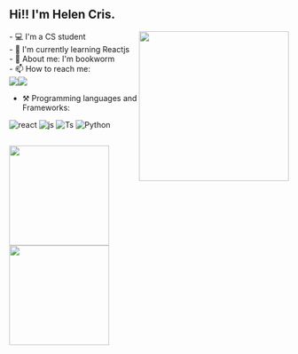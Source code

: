 ## Hi!! I'm Helen Cris.
<img align="right" src="https://github.com/HelenCris/HelenCris/blob/main/code-girl.gif" width="270"/>

<div>   
  - 💻 I'm a CS student
  <br>
  - 🌱 I'm currently learning Reactjs
  <br>
  - 💜 About me: I'm bookworm 
  <br>
  - 📫 How to reach me:

  <div style="display: flex">
    <a href="https://www.linkedin.com/in/helen-cris-m-935032207/" target="_blank"><img src="https://img.shields.io/badge/linkedin-%230077B5.svg?style=for-the-badge&logo=linkedin&logoColor=white" target="_blank"></a> 
    <a href="mailto:helencrisfernandes@hotmail.com" target="_blank"><img src="https://img.shields.io/badge/Microsoft_Outlook-0078D4?style=for-the-badge&logo=microsoft-outlook&logoColor=white" target="_blank"></a> 
  </div>
 
  - ⚒️ Programming languages and Frameworks:
  <div style="display: inline_block">
    <img alt="react" src="https://img.shields.io/badge/react-%2320232a.svg?style=for-the-badge&logo=react&logoColor=%2361DAFB">
    <img alt="js" src="https://img.shields.io/badge/javascript-%23323330.svg?style=for-the-badge&logo=javascript&logoColor=%23F7DF1E">
    <img alt="Ts" src="https://img.shields.io/badge/typescript-%23007ACC.svg?style=for-the-badge&logo=typescript&logoColor=white">
    <img alt="Python" src="https://img.shields.io/badge/python-3670A0?style=for-the-badge&logo=python&logoColor=ffdd54">
  </div>   
</div>

##

<div style="display: flex">
  <a href="https://github.com/HelenCris">
  <img height="180em" src="https://github-readme-stats.vercel.app/api?username=HelenCris&show_icons=true&theme=tokyonight&count_private=true" />
  <img height="180em" src="https://github-readme-stats.vercel.app/api/top-langs/?username=HelenCris&layout=compact&theme=tokyonight"/>
</div>
